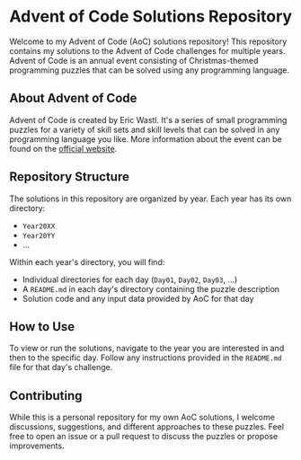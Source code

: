 # Advent of Code Solutions Repository

Welcome to my Advent of Code (AoC) solutions repository! This repository contains my solutions to the Advent of Code challenges for multiple years. Advent of Code is an annual event consisting of Christmas-themed programming puzzles that can be solved using any programming language.

## About Advent of Code

Advent of Code is created by Eric Wastl. It's a series of small programming puzzles for a variety of skill sets and skill levels that can be solved in any programming language you like. More information about the event can be found on the [official website](https://adventofcode.com/).

## Repository Structure

The solutions in this repository are organized by year. Each year has its own directory:

- `Year20XX`
- `Year20YY`
- ...

Within each year's directory, you will find:
- Individual directories for each day (`Day01`, `Day02`, `Day03`, ...)
- A `README.md` in each day's directory containing the puzzle description
- Solution code and any input data provided by AoC for that day

## How to Use

To view or run the solutions, navigate to the year you are interested in and then to the specific day. Follow any instructions provided in the `README.md` file for that day's challenge.

## Contributing

While this is a personal repository for my own AoC solutions, I welcome discussions, suggestions, and different approaches to these puzzles. Feel free to open an issue or a pull request to discuss the puzzles or propose improvements.
